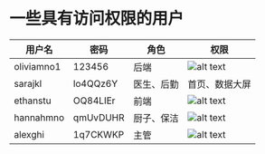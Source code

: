 <h1 alien="center">一些具有访问权限的用户</h1>

|用户名|密码|角色|权限|
|--|--|---|------|
|oliviamno1|123456|后端|![alt text](/api/static/document/login/image.png)|
|sarajkl|lo4QQz6Y|医生、后勤|首页、数据大屏|
|ethanstu|OQ84LIEr|前端|![alt text](/api/static/document/login/image-1.png)|
|hannahmno|qmUvDUHR|厨子、保洁|![alt text](/api/static/document/login/image-2.png)|
|alexghi|1q7CKWKP|主管|![alt text](/api/static/document/login/image-3.png)|

